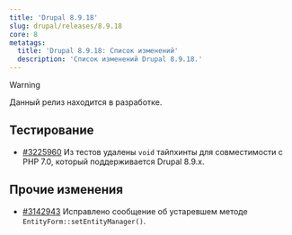 ```yaml
---
title: 'Drupal 8.9.18'
slug: drupal/releases/8.9.18
core: 8
metatags:
  title: 'Drupal 8.9.18: Список изменений'
  description: 'Список изменений Drupal 8.9.18.'
---
```


> [!WARNING]
> Данный релиз находится в разработке.

## Тестирование

* [#3225960](https://www.drupal.org/project/drupal/issues/3225960) Из тестов удалены `void` тайпхинты для совместимости с PHP 7.0, который поддерживается Drupal 8.9.x.

## Прочие изменения

* [#3142943](https://www.drupal.org/project/drupal/issues/3142943) Исправлено сообщение об устаревшем методе `EntityForm::setEntityManager()`.
